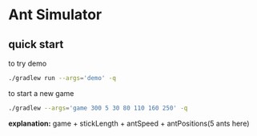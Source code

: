# Ant Simulator

## quick start
to try demo
```bash
./gradlew run --args='demo' -q
```


to start a new game
```bash
./gradlew --args='game 300 5 30 80 110 160 250' -q
```
**explanation:**
game + stickLength + antSpeed + antPositions(5 ants here)

